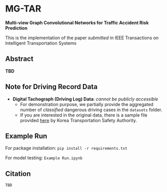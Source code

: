 # MG-TAR
**Multi-view Graph Convolutional Networks for Traffic Accident Risk Prediction**

This is the implementation of the paper _submitted_ in IEEE Transactions on Intelligent Transportation Systems

## Abstract
**TBD**

## Note for Driving Record Data
- **Digital Tachograph (Driving Log) Data**: _cannot be publicly accessible_ 
  - For demonstration purpose, we partially provide the aggregated number of _classified_ dangerous driving cases in the `datasets` folder. 
  - If you are interested in the original data, there is a sample file provided [here](https://www.data.go.kr/en/data/15050068/fileData.do) by Korea Transportation Safety Authority.

## Example Run
For package installation: `pip install -r requirements.txt` 

For model testing: `Example Run.ipynb`

## Citation
```
TBD
```
